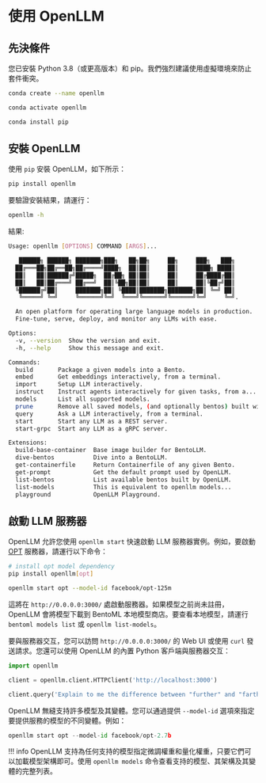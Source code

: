 # 使用 OpenLLM

## 先決條件

您已安裝 Python 3.8（或更高版本）和 pip。我們強烈建議使用虛擬環境來防止套件衝突。

```bash
conda create --name openllm

conda activate openllm

conda install pip
```

## 安裝 OpenLLM

使用 `pip` 安裝 OpenLLM，如下所示：

```bash
pip install openllm
```

要驗證安裝結果，請運行：

```bash
openllm -h
```

結果:

```bash
Usage: openllm [OPTIONS] COMMAND [ARGS]...

   ██████╗ ██████╗ ███████╗███╗   ██╗██╗     ██╗     ███╗   ███╗
  ██╔═══██╗██╔══██╗██╔════╝████╗  ██║██║     ██║     ████╗ ████║
  ██║   ██║██████╔╝█████╗  ██╔██╗ ██║██║     ██║     ██╔████╔██║
  ██║   ██║██╔═══╝ ██╔══╝  ██║╚██╗██║██║     ██║     ██║╚██╔╝██║
  ╚██████╔╝██║     ███████╗██║ ╚████║███████╗███████╗██║ ╚═╝ ██║
   ╚═════╝ ╚═╝     ╚══════╝╚═╝  ╚═══╝╚══════╝╚══════╝╚═╝     ╚═╝.

  An open platform for operating large language models in production.
  Fine-tune, serve, deploy, and monitor any LLMs with ease.

Options:
  -v, --version  Show the version and exit.
  -h, --help     Show this message and exit.

Commands:
  build       Package a given models into a Bento.
  embed       Get embeddings interactively, from a terminal.
  import      Setup LLM interactively.
  instruct    Instruct agents interactively for given tasks, from a...
  models      List all supported models.
  prune       Remove all saved models, (and optionally bentos) built with...
  query       Ask a LLM interactively, from a terminal.
  start       Start any LLM as a REST server.
  start-grpc  Start any LLM as a gRPC server.

Extensions:
  build-base-container  Base image builder for BentoLLM.
  dive-bentos           Dive into a BentoLLM.
  get-containerfile     Return Containerfile of any given Bento.
  get-prompt            Get the default prompt used by OpenLLM.
  list-bentos           List available bentos built by OpenLLM.
  list-models           This is equivalent to openllm models...
  playground            OpenLLM Playground.
```

## 啟動 LLM 服務器

OpenLLM 允許您使用 `openllm start` 快速啟動 LLM 服務器實例。例如，要啟動 [OPT](https://huggingface.co/docs/transformers/model_doc/opt) 服務器，請運行以下命令：

```bash
# install opt model dependency
pip install openllm[opt]

openllm start opt --model-id facebook/opt-125m
```

這將在 `http://0.0.0.0:3000/` 處啟動服務器。如果模型之前尚未註冊，OpenLLM 會將模型下載到 BentoML 本地模型商店。要查看本地模型，請運行 `bentoml models list` 或 `openllm list-models`。

要與服務器交互，您可以訪問 `http://0.0.0.0:3000/` 的 Web UI 或使用 `curl` 發送請求。您還可以使用 OpenLLM 的內置 Python 客戶端與服務器交互：

```python
import openllm

client = openllm.client.HTTPClient('http://localhost:3000')

client.query('Explain to me the difference between "further" and "farther"')
```

OpenLLM 無縫支持許多模型及其變體。您可以通過提供 `--model-id` 選項來指定要提供服務的模型的不同變體。例如：

```python
openllm start opt --model-id facebook/opt-2.7b
```

!!! info
    OpenLLM 支持為任何支持的模型指定微調權重和量化權重，只要它們可以加載模型架構即可。使用 `openllm models` 命令查看支持的模型、其架構及其變體的完整列表。

